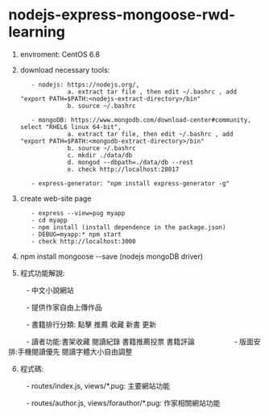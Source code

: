 # nodejs-express-mongoose-rwd-learning

1. enviroment: CentOS 6.8

2. download necessary tools:

          - nodejs: https://nodejs.org/, 
                    a. extract tar file , then edit ~/.bashrc , add  "export PATH=$PATH:<nodejs-extract-directory>/bin"
                    b. source ~/.bashrc
      
          - mongoDB: https://www.mongodb.com/download-center#community, select "RHEL6 linux 64-bit", 
                    a. extract tar file, then edit ~/.bashrc , add  "export PATH=$PATH:<mongodb-extract-directory>/bin"
                    b. source ~/.bashrc
                    c. mkdir ./data/db
                    d. mongod --dbpath=./data/db --rest
                    e. check http://localhost:28017
      
          - express-generator: "npm install express-generator -g"

3. create web-site page

          - express --view=pug myapp
          - cd myapp
          - npm install (install dependence in the package.json)
          - DEBUG=myapp:* npm start
          - check http://localhost:3000
  
4. npm install mongoose --save (nodejs mongoDB driver)  

5. 程式功能解說:
          
          
          - 中文小說網站
          
          - 提供作家自由上傳作品
          
          - 書籍排行分類: 點擊 推薦 收藏 新書 更新
          
          - 讀者功能:書架收藏 閱讀紀錄 書籍推薦投票 書籍評論
          
          - 版面安排:手機閱讀優先 閱讀字體大小自由調整


6. 程式碼:

          - routes/index.js, views/*.pug: 主要網站功能
          
          - routes/author.js, views/forauthor/*.pug: 作家相關網站功能
          
